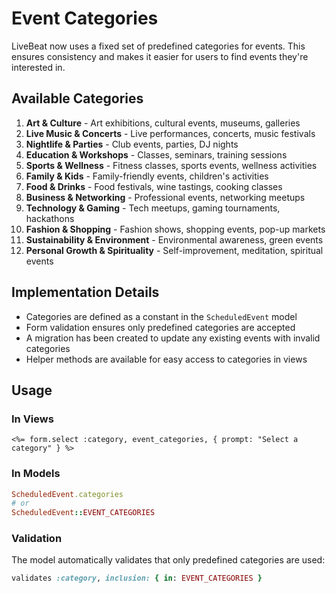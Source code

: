 # Event Categories

LiveBeat now uses a fixed set of predefined categories for events. This ensures consistency and makes it easier for users to find events they're interested in.

## Available Categories

1. **Art & Culture** - Art exhibitions, cultural events, museums, galleries
2. **Live Music & Concerts** - Live performances, concerts, music festivals
3. **Nightlife & Parties** - Club events, parties, DJ nights
4. **Education & Workshops** - Classes, seminars, training sessions
5. **Sports & Wellness** - Fitness classes, sports events, wellness activities
6. **Family & Kids** - Family-friendly events, children's activities
7. **Food & Drinks** - Food festivals, wine tastings, cooking classes
8. **Business & Networking** - Professional events, networking meetups
9. **Technology & Gaming** - Tech meetups, gaming tournaments, hackathons
10. **Fashion & Shopping** - Fashion shows, shopping events, pop-up markets
11. **Sustainability & Environment** - Environmental awareness, green events
12. **Personal Growth & Spirituality** - Self-improvement, meditation, spiritual events

## Implementation Details

- Categories are defined as a constant in the `ScheduledEvent` model
- Form validation ensures only predefined categories are accepted
- A migration has been created to update any existing events with invalid categories
- Helper methods are available for easy access to categories in views

## Usage

### In Views
```erb
<%= form.select :category, event_categories, { prompt: "Select a category" } %>
```

### In Models
```ruby
ScheduledEvent.categories
# or
ScheduledEvent::EVENT_CATEGORIES
```

### Validation
The model automatically validates that only predefined categories are used:
```ruby
validates :category, inclusion: { in: EVENT_CATEGORIES }
```
